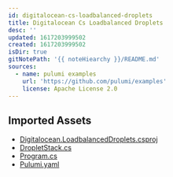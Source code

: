 ```yaml
---
id: digitalocean-cs-loadbalanced-droplets
title: Digitalocean Cs Loadbalanced Droplets
desc: ''
updated: 1617203999502
created: 1617203999502
isDir: true
gitNotePath: '{{ noteHiearchy }}/README.md'
sources:
  - name: pulumi examples
    url: 'https://github.com/pulumi/examples'
    license: Apache License 2.0
---
```

## Imported Assets

- [Digitalocean.LoadbalancedDroplets.csproj](/assets/digitalocean.csproj)
- [DropletStack.cs](/assets/dropletstack.cs)
- [Program.cs](/assets/program.cs)
- [Pulumi.yaml](/assets/pulumi.yaml)

